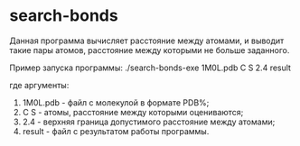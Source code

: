 # search-bonds
Данная программа вычисляет расстояние между атомами, 
и выводит такие пары атомов, расстояние между которыми не больше
заданного. 

Пример запуска программы:
./search-bonds-exe 1M0L.pdb C S 2.4 result 

где аргументы:
1) 1M0L.pdb - файл с молекулой в формате PDB%;
2) C S - атомы, расстояние между которыми оцениваются;
3) 2.4 - верхняя граница допустимого расстояние между атомами;
4) result - файл с результатом работы программы.
